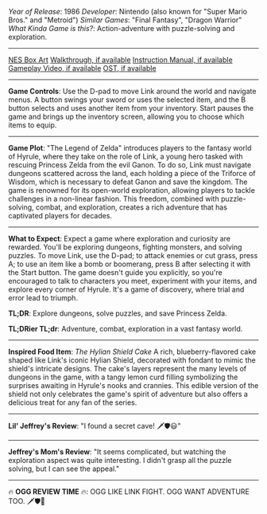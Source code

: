 *Year of Release*: 1986
*Developer*: Nintendo (also known for "Super Mario Bros." and "Metroid")
*Similar Games*: "Final Fantasy", "Dragon Warrior"
*What Kinda Game is this?*: Action-adventure with puzzle-solving and exploration.

---
[NES Box Art](https://www.google.com/search?tbm=isch&q=NES+Box+Art+The+Legend+of+Zelda) 
[Walkthrough, if available](https://www.google.com/search?q=Walkthrough+NES+The+Legend+of+Zelda)
[Instruction Manual, if available](https://www.google.com/search?q=NES+Instruction+Manual+The+Legend+of+Zelda)
[Gameplay Video, if available](https://www.youtube.com/results?search_query=gameplay+NES+The+Legend+of+Zelda) 
[OST, if available](https://www.youtube.com/results?search_query=OST+NES+The+Legend+of+Zelda)

- - -
**Game Controls**:
Use the D-pad to move Link around the world and navigate menus. A button swings your sword or uses the selected item, and the B button selects and uses another item from your inventory. Start pauses the game and brings up the inventory screen, allowing you to choose which items to equip.

- - -
**Game Plot**: 
"The Legend of Zelda" introduces players to the fantasy world of Hyrule, where they take on the role of Link, a young hero tasked with rescuing Princess Zelda from the evil Ganon. To do so, Link must navigate dungeons scattered across the land, each holding a piece of the Triforce of Wisdom, which is necessary to defeat Ganon and save the kingdom. The game is renowned for its open-world exploration, allowing players to tackle challenges in a non-linear fashion. This freedom, combined with puzzle-solving, combat, and exploration, creates a rich adventure that has captivated players for decades.

- - -
**What to Expect**: 
Expect a game where exploration and curiosity are rewarded. You'll be exploring dungeons, fighting monsters, and solving puzzles. To move Link, use the D-pad; to attack enemies or cut grass, press A; to use an item like a bomb or boomerang, press B after selecting it with the Start button. The game doesn't guide you explicitly, so you're encouraged to talk to characters you meet, experiment with your items, and explore every corner of Hyrule. It's a game of discovery, where trial and error lead to triumph.

**TL;DR**:
Explore dungeons, solve puzzles, and save Princess Zelda.

**TL;DRier TL;dr**: 
Adventure, combat, exploration in a vast fantasy world.

---
**Inspired Food Item**: *The Hylian Shield Cake*
A rich, blueberry-flavored cake shaped like Link's iconic Hylian Shield, decorated with fondant to mimic the shield's intricate designs. The cake's layers represent the many levels of dungeons in the game, with a tangy lemon curd filling symbolizing the surprises awaiting in Hyrule's nooks and crannies. This edible version of the shield not only celebrates the game's spirit of adventure but also offers a delicious treat for any fan of the series.

---
**Lil' Jeffrey's Review**: "I found a secret cave! 🗡️🛡️😃"

---
**Jeffrey's Mom's Review**: "It seems complicated, but watching the exploration aspect was quite interesting. I didn't grasp all the puzzle solving, but I can see the appeal."

---
🔥 **OGG REVIEW TIME** 🔥: OGG LIKE LINK FIGHT. OGG WANT ADVENTURE TOO. 🗡️🛡️🌲